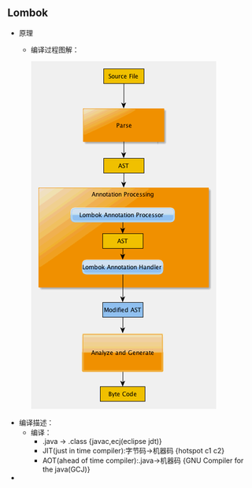 ## Lombok
- 原理
  - 编译过程图解：

      ![](compile_process.gif)
- 编译描述：
  - 编译：
    - .java -> .class {javac,ecj(eclipse jdt)}
    - JIT(just in time compiler):字节码->机器码 {hotspot c1 c2}
    - AOT(ahead of time compiler):.java->机器码 {GNU Compiler for the  java(GCJ)}
- 
